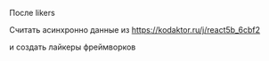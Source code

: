 После likers

Считать асинхронно данные из https://kodaktor.ru/j/react5b_6cbf2

и создать лайкеры фреймворков

